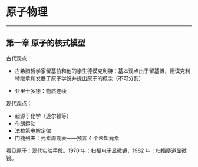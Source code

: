 # 原子物理

---

## 第一章 原子的核式模型

古代观点：

- 古希腊哲学家留基伯和他的学生德谟克利特：基本观点出于留基博，德谟克利特继承和发展了原子学说并提出原子的概念（不可分割）

- 亚里士多德：物质连续

现代观点：

- 起源于化学（道尔顿等）
- 布朗运动
- 法拉第电解定律
- 门捷列夫：元素周期表——预言 4 个未知元素

看见原子：现代实验手段。1970 年：扫描电子显微镜，1982 年：扫描隧道显微镜。
